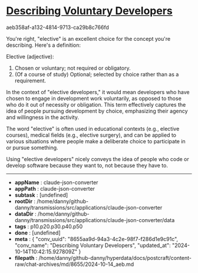 # [Describing Voluntary Developers](https://claude.ai/chat/8655aa9d-94a3-4c2e-98f7-f286d1e9c91c)

aeb358af-a132-4814-9713-ca29b8c766fd

 You're right, "elective" is an excellent choice for the concept you're describing. Here's a definition:

Elective (adjective):
1. Chosen or voluntary; not required or obligatory.
2. (Of a course of study) Optional; selected by choice rather than as a requirement.

In the context of "elective developers," it would mean developers who have chosen to engage in development work voluntarily, as opposed to those who do it out of necessity or obligation. This term effectively captures the idea of people pursuing development by choice, emphasizing their agency and willingness in the activity.

The word "elective" is often used in educational contexts (e.g., elective courses), medical fields (e.g., elective surgery), and can be applied to various situations where people make a deliberate choice to participate in or pursue something.

Using "elective developers" nicely conveys the idea of people who code or develop software because they want to, not because they have to.

---

* **appName** : claude-json-converter
* **appPath** : claude-json-converter
* **subtask** : [undefined]
* **rootDir** : /home/danny/github-danny/transmissions/src/applications/claude-json-converter
* **dataDir** : /home/danny/github-danny/transmissions/src/applications/claude-json-converter/data
* **tags** : p10.p20.p30.p40.p50
* **done** : [undefined]
* **meta** : {
  "conv_uuid": "8655aa9d-94a3-4c2e-98f7-f286d1e9c91c",
  "conv_name": "Describing Voluntary Developers",
  "updated_at": "2024-10-14T10:42:15.927809Z"
}
* **filepath** : /home/danny/github-danny/hyperdata/docs/postcraft/content-raw/chat-archives/md/8655/2024-10-14_aeb.md
